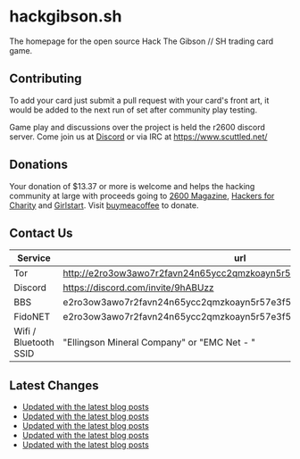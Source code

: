 # hackgibson.sh
The homepage for the open source Hack The Gibson // SH trading card game.


## Contributing

To add your card just submit a pull request with your card's front art, it would be added to the next run of set after community play testing.

Game play and discussions over the project is held the r2600 discord server. Come join us at [Discord](https://discord.com/invite/9hABUzz) or via IRC at https://www.scuttled.net/


## Donations

Your donation of $13.37 or more is welcome and helps the hacking community at large with proceeds going to [2600 Magazine](https://2600.com/), [Hackers for Charity](https://hackersforcharity.org) and [Girlstart](https://girlstart.org).  Visit [buymeacoffee](https://www.buymeacoffee.com/hackgibson.sh) to donate.


## Contact Us

Service | url
-|-
Tor | http://e2ro3ow3awo7r2favn24n65ycc2qmzkoayn5r57e3f56nvjwdcgg32ad.onion
Discord | https://discord.com/invite/9hABUzz
BBS | e2ro3ow3awo7r2favn24n65ycc2qmzkoayn5r57e3f56nvjwdcgg32ad.onion:23
FidoNET | e2ro3ow3awo7r2favn24n65ycc2qmzkoayn5r57e3f56nvjwdcgg32ad.onion:24554
Wifi / Bluetooth SSID | "Ellingson Mineral Company" or "EMC Net - <fidonet address>"

## Latest Changes
<!-- BLOG-POST-LIST:START -->
- [Updated with the latest blog posts](https://github.com/DFW2600/hackgibson.sh/commit/c171dd4898cc9e74be60e5eb79cde6a383f35c30)
- [Updated with the latest blog posts](https://github.com/DFW2600/hackgibson.sh/commit/578d3ac179dbc98ab4a1d2453186c9efa031fefc)
- [Updated with the latest blog posts](https://github.com/DFW2600/hackgibson.sh/commit/e2a3909a2a354116de6cbbea9879c95625e50681)
- [Updated with the latest blog posts](https://github.com/DFW2600/hackgibson.sh/commit/3449df1d59547ad2a6335c6e116e5af02a4e9eda)
- [Updated with the latest blog posts](https://github.com/DFW2600/hackgibson.sh/commit/62ed8327e5d86e8395ad99f009d56e898d722ea3)
<!-- BLOG-POST-LIST:END -->
